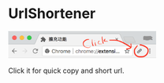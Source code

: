 # UrlShortener

<img src="https://github.com/wowissu/UrlShortener/blob/master/images/chrome_display.png" width="300">

Click it for quick copy and short url.


